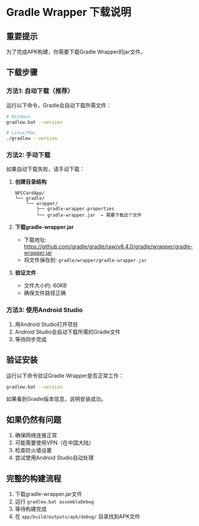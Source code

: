 # Gradle Wrapper 下载说明

## 重要提示
为了完成APK构建，你需要下载Gradle Wrapper的jar文件。

## 下载步骤

### 方法1: 自动下载（推荐）
运行以下命令，Gradle会自动下载所需文件：
```bash
# Windows
gradlew.bat --version

# Linux/Mac  
./gradlew --version
```

### 方法2: 手动下载
如果自动下载失败，请手动下载：

1. **创建目录结构**
   ```
   NFCCardApp/
   └── gradle/
       └── wrapper/
           ├── gradle-wrapper.properties
           └── gradle-wrapper.jar  ← 需要下载这个文件
   ```

2. **下载gradle-wrapper.jar**
   - 下载地址: https://github.com/gradle/gradle/raw/v8.4.0/gradle/wrapper/gradle-wrapper.jar
   - 将文件保存到: `gradle/wrapper/gradle-wrapper.jar`

3. **验证文件**
   - 文件大小约: 60KB
   - 确保文件路径正确

### 方法3: 使用Android Studio
1. 用Android Studio打开项目
2. Android Studio会自动下载所需的Gradle文件
3. 等待同步完成

## 验证安装
运行以下命令验证Gradle Wrapper是否正常工作：
```bash
gradlew.bat --version
```

如果看到Gradle版本信息，说明安装成功。

## 如果仍然有问题
1. 确保网络连接正常
2. 可能需要使用VPN（在中国大陆）
3. 检查防火墙设置
4. 尝试使用Android Studio自动处理

## 完整的构建流程
1. 下载gradle-wrapper.jar文件
2. 运行 `gradlew.bat assembleDebug`
3. 等待构建完成
4. 在 `app/build/outputs/apk/debug/` 目录找到APK文件

